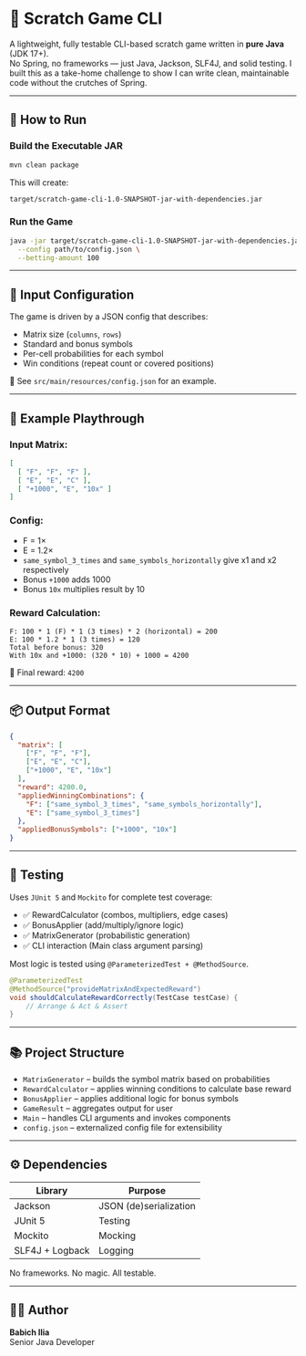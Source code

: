 # 🎰 Scratch Game CLI

A lightweight, fully testable CLI-based scratch game written in **pure Java** (JDK 17+).  
No Spring, no frameworks — just Java, Jackson, SLF4J, and solid testing.
I built this as a take-home challenge to show I can write clean, maintainable code without the crutches of Spring.

---

## 🚀 How to Run

### Build the Executable JAR

```bash
mvn clean package
```

This will create:

```
target/scratch-game-cli-1.0-SNAPSHOT-jar-with-dependencies.jar
```

### Run the Game

```bash
java -jar target/scratch-game-cli-1.0-SNAPSHOT-jar-with-dependencies.jar \
  --config path/to/config.json \
  --betting-amount 100
```

---

## 📄 Input Configuration

The game is driven by a JSON config that describes:

- Matrix size (`columns`, `rows`)
- Standard and bonus symbols
- Per-cell probabilities for each symbol
- Win conditions (repeat count or covered positions)

🔧 See `src/main/resources/config.json` for an example.

---

## 🧠 Example Playthrough

### Input Matrix:
```json
[
  [ "F", "F", "F" ],
  [ "E", "E", "C" ],
  [ "+1000", "E", "10x" ]
]
```

### Config:
- F = 1×
- E = 1.2×
- `same_symbol_3_times` and `same_symbols_horizontally` give x1 and x2 respectively
- Bonus `+1000` adds 1000
- Bonus `10x` multiplies result by 10

### Reward Calculation:

```
F: 100 * 1 (F) * 1 (3 times) * 2 (horizontal) = 200
E: 100 * 1.2 * 1 (3 times) = 120
Total before bonus: 320
With 10x and +1000: (320 * 10) + 1000 = 4200
```

🎉 Final reward: `4200`

---

## 📦 Output Format

```json
{
  "matrix": [
    ["F", "F", "F"],
    ["E", "E", "C"],
    ["+1000", "E", "10x"]
  ],
  "reward": 4200.0,
  "appliedWinningCombinations": {
    "F": ["same_symbol_3_times", "same_symbols_horizontally"],
    "E": ["same_symbol_3_times"]
  },
  "appliedBonusSymbols": ["+1000", "10x"]
}
```

---

## 🧪 Testing

Uses `JUnit 5` and `Mockito` for complete test coverage:

- ✅ RewardCalculator (combos, multipliers, edge cases)
- ✅ BonusApplier (add/multiply/ignore logic)
- ✅ MatrixGenerator (probabilistic generation)
- ✅ CLI interaction (Main class argument parsing)

Most logic is tested using `@ParameterizedTest + @MethodSource`.

```java
@ParameterizedTest
@MethodSource("provideMatrixAndExpectedReward")
void shouldCalculateRewardCorrectly(TestCase testCase) {
    // Arrange & Act & Assert
}
```

---

## 📚 Project Structure

- `MatrixGenerator` – builds the symbol matrix based on probabilities
- `RewardCalculator` – applies winning conditions to calculate base reward
- `BonusApplier` – applies additional logic for bonus symbols
- `GameResult` – aggregates output for user
- `Main` – handles CLI arguments and invokes components
- `config.json` – externalized config file for extensibility

---

## ⚙ Dependencies

| Library         | Purpose              |
|----------------|----------------------|
| Jackson         | JSON (de)serialization |
| JUnit 5         | Testing              |
| Mockito         | Mocking              |
| SLF4J + Logback | Logging              |

No frameworks. No magic. All testable.

---

## 👨‍💻 Author

**Babich Ilia**  
Senior Java Developer

